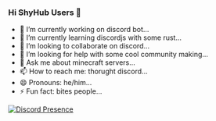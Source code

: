 ### Hi ShyHub Users 👋

- 🔭 I’m currently working on discord bot...
- 🌱 I’m currently learning discordjs with some rust...
- 👯 I’m looking to collaborate on discord...
- 🤔 I’m looking for help with some cool community making...
- 💬 Ask me about minecraft servers...
- 📫 How to reach me: thorught discord...
- 😄 Pronouns: he/him...
- ⚡ Fun fact: bites people...

[![Discord Presence](https://lanyard.cnrad.dev/api/840244590870003762)](https://discord.com/users/840244590870003762)
